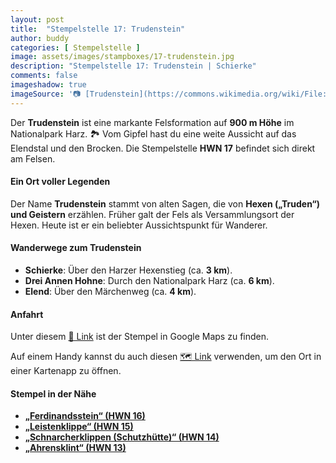 ```yaml
---
layout: post
title:  "Stempelstelle 17: Trudenstein"
author: buddy
categories: [ Stempelstelle ]
image: assets/images/stampboxes/17-trudenstein.jpg
description: "Stempelstelle 17: Trudenstein | Schierke"
comments: false
imageshadow: true
imageSource: '📷 [Trudenstein](https://commons.wikimedia.org/wiki/File:Trudenstein.jpg) von <a href="https://de.wikipedia.org/wiki/Benutzer:Hejkal" class="extiw" title="de:Benutzer:Hejkal">Benutzer:Hejkal</a> unter Lizenz [CC BY-SA 3.0 de](https://creativecommons.org/licenses/by-sa/3.0/de/deed.en)'
---
```


Der **Trudenstein** ist eine markante Felsformation auf **900 m Höhe** im Nationalpark Harz. 🏞️ Vom Gipfel hast du eine weite Aussicht auf das Elendstal und den Brocken. Die Stempelstelle **HWN 17** befindet sich direkt am Felsen.

#### Ein Ort voller Legenden

Der Name **Trudenstein** stammt von alten Sagen, die von **Hexen („Truden“) und Geistern** erzählen. Früher galt der Fels als Versammlungsort der Hexen. Heute ist er ein beliebter Aussichtspunkt für Wanderer.

#### Wanderwege zum Trudenstein

- **Schierke**: Über den Harzer Hexenstieg (ca. **3 km**).
- **Drei Annen Hohne**: Durch den Nationalpark Harz (ca. **6 km**).
- **Elend**: Über den Märchenweg (ca. **4 km**).

#### Anfahrt

Unter diesem [📍 Link](https://www.google.com/maps/dir/?api=1&origin=&destination=51.75342%2C%2010.67951) ist der Stempel in Google Maps zu finden.

<div class="android-only">
  Auf einem Handy kannst du auch diesen 
  <a href="geo:51.75342,10.67951">🗺️ Link</a> 
  verwenden, um den Ort in einer Kartenapp zu öffnen.
  <p></p>
</div>

#### Stempel in der Nähe

- [**„Ferdinandsstein“ (HWN 16)**](/stempelstelle-16-ferdinandsstein)
- [**„Leistenklippe“ (HWN 15)**](/stempelstelle-15-leistenklippe)
- [**„Schnarcherklippen (Schutzhütte)“ (HWN 14)**](/stempelstelle-14-schnarcherklippe-schutzhuette-schutzhuette)
- [**„Ahrensklint“ (HWN 13)**](/stempelstelle-13-ahrensklint)
